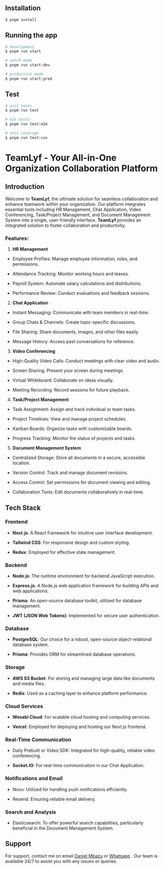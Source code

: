 
  ## Installation

```bash
$ pnpm install
```

## Running the app

```bash
# development
$ pnpm run start

# watch mode
$ pnpm run start:dev

# production mode
$ pnpm run start:prod
```

## Test

```bash
# unit tests
$ pnpm run test

# e2e tests
$ pnpm run test:e2e

# test coverage
$ pnpm run test:cov
```


# TeamLyf - Your All-in-One Organization Collaboration Platform

  

## Introduction

  

Welcome to **TeamLyf**, the ultimate solution for seamless collaboration and enhance teamwork within your organization. Our platform integrates essential tools including HR Management, Chat Application, Video Conferencing, Task/Project Management, and Document Management System into a single, user-friendly interface. **TeamLyf** provides an integrated solution to foster collaboration and productivity.

  

### Features:

  

1.  **HR Management**

- Employee Profiles: Manage employee information, roles, and permissions.

- Attendance Tracking: Monitor working hours and leaves.

- Payroll System: Automate salary calculations and distributions.

- Performance Review: Conduct evaluations and feedback sessions.

2.  **Chat Application**

- Instant Messaging: Communicate with team members in real-time.

- Group Chats & Channels: Create topic-specific discussions.

- File Sharing: Share documents, images, and other files easily.

- Message History: Access past conversations for reference.

3.  **Video Conferencing**

- High-Quality Video Calls: Conduct meetings with clear video and audio.

- Screen Sharing: Present your screen during meetings.

- Virtual Whiteboard: Collaborate on ideas visually.

- Meeting Recording: Record sessions for future playback.

4.  **Task/Project Management**

- Task Assignment: Assign and track individual or team tasks.

- Project Timelines: View and manage project schedules.

- Kanban Boards: Organize tasks with customizable boards.

- Progress Tracking: Monitor the status of projects and tasks.

5.  **Document Management System**

- Centralized Storage: Store all documents in a secure, accessible location.

- Version Control: Track and manage document revisions.

- Access Control: Set permissions for document viewing and editing.

- Collaboration Tools: Edit documents collaboratively in real-time.

  

## Tech Stack

  

### Frontend

  

-  **Next.js**: A React framework for intuitive user interface development.

-  **Tailwind CSS**: For responsive design and custom styling.

-  **Redux**: Employed for effective state management.

  

### Backend

  

-  **Node.js**: The runtime environment for backend JavaScript execution.

-  **Express.js**: A Node.js web application framework for building APIs and web applications.

-  **Prisma**: An open-source database toolkit, utilized for database management.

-  **JWT (JSON Web Tokens)**: Implemented for secure user authentication.

  

### Database

  

-  **PostgreSQL**: Our choice for a robust, open-source object-relational database system.

-  **Prisma**: Provides ORM for streamlined database operations.

  

### Storage

  

-  **AWS S3 Bucket**: For storing and managing large data like documents and media files.

-  **Redis**: Used as a caching layer to enhance platform performance.

  

### Cloud Services

  

-  **Wesabi Cloud**: For scalable cloud hosting and computing services.

-  **Vercel**: Employed for deploying and hosting our Next.js frontend.

  

### Real-Time Communication

  

-  Daily Prebuilt or Video SDK: Integrated for high-quality, reliable video conferencing.

-  **Socket.IO**: For real-time communication in our Chat Application.

  

### Notifications and Email


-  Novu: Utilized for handling push notifications efficiently.

-  Resend: Ensuring reliable email delivery.

### Search and Analysis
-  Elasticsearch: To offer powerful search capabilities, particularly beneficial in the Document Management System.

## Support

  

For support, contact me  on email [Daniel Mbazu](mailto:mbazudaniel97@gmail.com) or [Whatsapp](https://wa.me/2349096809900)  . Our team is available 24/7 to assist you with any issues or queries.
